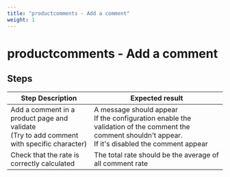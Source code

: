 ```yaml
---
title: "productcomments - Add a comment"
weight: 1
---
```


# productcomments - Add a comment
## Steps
| Step Description | Expected result |
| ----- | ----- |
| Add a comment in a product page and validate<br>(Try to add comment with specific character) | A message should appear<br>If the configuration enable the validation of the comment the comment shouldn't appear.<br>If it's disabled the comment appear |
| Check that the rate is correctly calculated | The total rate should be the average of all comment rate |
